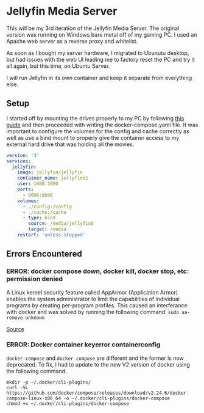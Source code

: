 # Jellyfin Media Server

This will be my 3rd iteration of the Jellyfin Media Server. The original version was running on Windows bare metal off of my gaming PC. I used an Apache web server as a reverse proxy and whitelist. 

As soon as I bought my server hardware, I migrated to Ubunutu desktop, but had issues with the web UI leading me to factory reset the PC and try it all again, but this time, on Ubuntu Server. 

I will run Jellyfin in its own container and keep it separate from everything else.

## Setup

I started off by mounting the drives properly to my PC by following [this guide](https://www.wikihow.com/Linux-How-to-Mount-Drive) and then proceeded with writing the docker-compose.yaml file. It was important to configure the volumes for the config and cache correctly as well as use a bind mount to properly give the container access to my external hard drive that was holding all the movies.

```yaml
version: '3'
services:
  jellyfin:
    image: jellyfin/jellyfin
    container_name: jellyfini1
    user: 1000:1000
    ports:
      - 8096:8096
    volumes:
      - ./config:/config 
      - ./cache:/cache
      - type: bind
        source: /media/jellyfind
        target: /media
    restart: 'unless-stopped'
```

## Errors Encountered

### ERROR: docker compose down, docker kill, docker stop, etc: permission denied

A Linux kernel security feature called AppArmor (Application Armor) enables the system administrator to limit the capabilities of individual programs by creating per-program profiles. This caused an interferance with docker and was solved by running the following command: ```sudo aa-remove-unknown```

[Source](https://medium.com/devops-technical-notes-and-manuals/how-to-solve-cannot-kill-docker-container-permission-denied-error-message-e3af7ccb7e29)

### ERROR: Docker container keyerror containerconfig

```docker-compose``` and ```docker compose``` are different and the former is now deprecated. To fix, I had to update to the new V2 version of docker using the following command.

```
mkdir -p ~/.docker/cli-plugins/
curl -SL https://github.com/docker/compose/releases/download/v2.24.6/docker-compose-linux-x86_64 -o ~/.docker/cli-plugins/docker-compose
chmod +x ~/.docker/cli-plugins/docker-compose
```
